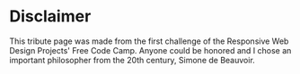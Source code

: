 # Disclaimer
 This tribute page was made from the first challenge of the Responsive Web Design Projects' Free Code Camp.  Anyone could be honored and I chose an important philosopher from the 20th century, Simone de Beauvoir. 
